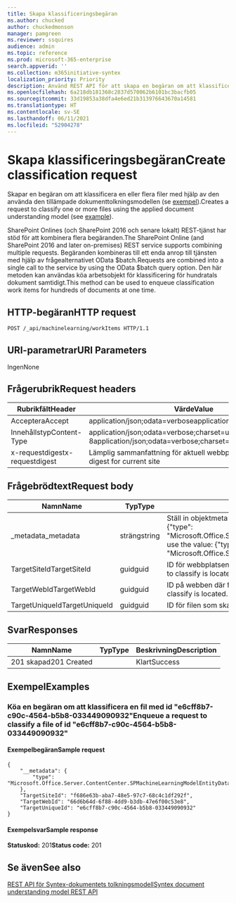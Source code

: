 ```yaml
---
title: Skapa klassificeringsbegäran
ms.author: chucked
author: chuckedmonson
manager: pamgreen
ms.reviewer: ssquires
audience: admin
ms.topic: reference
ms.prod: microsoft-365-enterprise
search.appverid: ''
ms.collection: m365initiative-syntex
localization_priority: Priority
description: Använd REST API för att skapa en begäran om att klassificera en eller flera filer med hjälp av en tränad dokumenttolkningsmodell.
ms.openlocfilehash: 6a218db181368c2837d570062b6101bc3bacfb05
ms.sourcegitcommit: 33d19853a38dfa4e6ed21b313976643670a14581
ms.translationtype: HT
ms.contentlocale: sv-SE
ms.lasthandoff: 06/11/2021
ms.locfileid: "52904278"
---
```

# <a name="create-classification-request"></a><span data-ttu-id="c0385-103">Skapa klassificeringsbegäran</span><span class="sxs-lookup"><span data-stu-id="c0385-103">Create classification request</span></span>

<span data-ttu-id="c0385-104">Skapar en begäran om att klassificera en eller flera filer med hjälp av den använda den tillämpade dokumenttolkningsmodellen (se [exempel](rest-createclassificationrequest.md#examples)).</span><span class="sxs-lookup"><span data-stu-id="c0385-104">Creates a request to classify one or more files using the applied document understanding model (see [example](rest-createclassificationrequest.md#examples)).</span></span>

<span data-ttu-id="c0385-105">SharePoint Onlines (och SharePoint 2016 och senare lokalt) REST-tjänst har stöd för att kombinera flera begäranden.</span><span class="sxs-lookup"><span data-stu-id="c0385-105">The SharePoint Online (and SharePoint 2016 and later on-premises) REST service supports combining multiple requests.</span></span> <span data-ttu-id="c0385-106">Begäranden kombineras till ett enda anrop till tjänsten med hjälp av frågealternativet OData $batch.</span><span class="sxs-lookup"><span data-stu-id="c0385-106">Requests are combined into a single call to the service by using the OData $batch query option.</span></span> <span data-ttu-id="c0385-107">Den här metoden kan användas köa arbetsobjekt för klassificering för hundratals dokument samtidigt.</span><span class="sxs-lookup"><span data-stu-id="c0385-107">This method can be used to enqueue classification work items for hundreds of documents at one time.</span></span>

## <a name="http-request"></a><span data-ttu-id="c0385-108">HTTP-begäran</span><span class="sxs-lookup"><span data-stu-id="c0385-108">HTTP request</span></span>

```
POST /_api/machinelearning/workItems HTTP/1.1
```
## <a name="uri-parameters"></a><span data-ttu-id="c0385-109">URI-parametrar</span><span class="sxs-lookup"><span data-stu-id="c0385-109">URI Parameters</span></span>

<span data-ttu-id="c0385-110">Ingen</span><span class="sxs-lookup"><span data-stu-id="c0385-110">None</span></span>

## <a name="request-headers"></a><span data-ttu-id="c0385-111">Frågerubrik</span><span class="sxs-lookup"><span data-stu-id="c0385-111">Request headers</span></span>

| <span data-ttu-id="c0385-112">Rubrikfält</span><span class="sxs-lookup"><span data-stu-id="c0385-112">Header</span></span> | <span data-ttu-id="c0385-113">Värde</span><span class="sxs-lookup"><span data-stu-id="c0385-113">Value</span></span> |
|--------|-------|
|<span data-ttu-id="c0385-114">Acceptera</span><span class="sxs-lookup"><span data-stu-id="c0385-114">Accept</span></span>|<span data-ttu-id="c0385-115">application/json;odata=verbose</span><span class="sxs-lookup"><span data-stu-id="c0385-115">application/json;odata=verbose</span></span>|
|<span data-ttu-id="c0385-116">Innehållstyp</span><span class="sxs-lookup"><span data-stu-id="c0385-116">Content-Type</span></span>|<span data-ttu-id="c0385-117">application/json;odata=verbose;charset=utf-8</span><span class="sxs-lookup"><span data-stu-id="c0385-117">application/json;odata=verbose;charset=utf-8</span></span>|
|<span data-ttu-id="c0385-118">x-requestdigest</span><span class="sxs-lookup"><span data-stu-id="c0385-118">x-requestdigest</span></span>|<span data-ttu-id="c0385-119">Lämplig sammanfattning för aktuell webbplats</span><span class="sxs-lookup"><span data-stu-id="c0385-119">The appropriate digest for current site</span></span>|

## <a name="request-body"></a><span data-ttu-id="c0385-120">Frågebrödtext</span><span class="sxs-lookup"><span data-stu-id="c0385-120">Request body</span></span>

|<span data-ttu-id="c0385-121">Namn</span><span class="sxs-lookup"><span data-stu-id="c0385-121">Name</span></span>    |<span data-ttu-id="c0385-122">Typ</span><span class="sxs-lookup"><span data-stu-id="c0385-122">Type</span></span>   |<span data-ttu-id="c0385-123">Beskrivning</span><span class="sxs-lookup"><span data-stu-id="c0385-123">Description</span></span> |
|--------|-------|------------|
|<span data-ttu-id="c0385-124">_metadata</span><span class="sxs-lookup"><span data-stu-id="c0385-124">_metadata</span></span>|<span data-ttu-id="c0385-125">sträng</span><span class="sxs-lookup"><span data-stu-id="c0385-125">string</span></span> |<span data-ttu-id="c0385-126">Ställ in objektmeta på SPO.</span><span class="sxs-lookup"><span data-stu-id="c0385-126">Set the object meta on the SPO.</span></span> <span data-ttu-id="c0385-127">Använd alltid värdet: {"type": "Microsoft.Office.Server.ContentCenter.SPMachineLearningModelEntityData"}.</span><span class="sxs-lookup"><span data-stu-id="c0385-127">Always use the value: {"type": "Microsoft.Office.Server.ContentCenter.SPMachineLearningModelEntityData"}.</span></span> |
|<span data-ttu-id="c0385-128">TargetSiteId</span><span class="sxs-lookup"><span data-stu-id="c0385-128">TargetSiteId</span></span>|<span data-ttu-id="c0385-129">guid</span><span class="sxs-lookup"><span data-stu-id="c0385-129">guid</span></span>|<span data-ttu-id="c0385-130">ID för webbplatsen där filen som ska klassificera finns.</span><span class="sxs-lookup"><span data-stu-id="c0385-130">The id of the site where the file to classify is located.</span></span>|
|<span data-ttu-id="c0385-131">TargetWebId</span><span class="sxs-lookup"><span data-stu-id="c0385-131">TargetWebId</span></span>|<span data-ttu-id="c0385-132">guid</span><span class="sxs-lookup"><span data-stu-id="c0385-132">guid</span></span>|<span data-ttu-id="c0385-133">ID på webben där filen som ska klassificera finns.</span><span class="sxs-lookup"><span data-stu-id="c0385-133">The id of the web where the file to classify is located.</span></span>|
|<span data-ttu-id="c0385-134">TargetUniqueId</span><span class="sxs-lookup"><span data-stu-id="c0385-134">TargetUniqueId</span></span>|<span data-ttu-id="c0385-135">guid</span><span class="sxs-lookup"><span data-stu-id="c0385-135">guid</span></span>|<span data-ttu-id="c0385-136">ID för filen som ska klassificeras.</span><span class="sxs-lookup"><span data-stu-id="c0385-136">The id of the file to classify.</span></span>|

## <a name="responses"></a><span data-ttu-id="c0385-137">Svar</span><span class="sxs-lookup"><span data-stu-id="c0385-137">Responses</span></span>

| <span data-ttu-id="c0385-138">Namn</span><span class="sxs-lookup"><span data-stu-id="c0385-138">Name</span></span>   | <span data-ttu-id="c0385-139">Typ</span><span class="sxs-lookup"><span data-stu-id="c0385-139">Type</span></span>  | <span data-ttu-id="c0385-140">Beskrivning</span><span class="sxs-lookup"><span data-stu-id="c0385-140">Description</span></span>|
|--------|-------|------------|
|<span data-ttu-id="c0385-141">201 skapad</span><span class="sxs-lookup"><span data-stu-id="c0385-141">201 Created</span></span>| |<span data-ttu-id="c0385-142">Klart</span><span class="sxs-lookup"><span data-stu-id="c0385-142">Success</span></span>|

## <a name="examples"></a><span data-ttu-id="c0385-143">Exempel</span><span class="sxs-lookup"><span data-stu-id="c0385-143">Examples</span></span>

### <a name="enqueue-a-request-to-classify-a-file-of-id-e6cff8b7-c90c-4564-b5b8-033449090932"></a><span data-ttu-id="c0385-144">Köa en begäran om att klassificera en fil med id "e6cff8b7-c90c-4564-b5b8-033449090932"</span><span class="sxs-lookup"><span data-stu-id="c0385-144">Enqueue a request to classify a file of id "e6cff8b7-c90c-4564-b5b8-033449090932"</span></span>

#### <a name="sample-request"></a><span data-ttu-id="c0385-145">Exempelbegäran</span><span class="sxs-lookup"><span data-stu-id="c0385-145">Sample request</span></span>

```
{
    "__metadata": {
        "type": "Microsoft.Office.Server.ContentCenter.SPMachineLearningModelEntityData"
    },
    "TargetSiteId": "f686e63b-aba7-48e5-97c7-68c4c1df292f",
    "TargetWebId": "66d6b64d-6f88-4dd9-b3db-47e6f00c53e8",
    "TargetUniqueId": "e6cff8b7-c90c-4564-b5b8-033449090932"
}
```

#### <a name="sample-response"></a><span data-ttu-id="c0385-146">Exempelsvar</span><span class="sxs-lookup"><span data-stu-id="c0385-146">Sample response</span></span>

<span data-ttu-id="c0385-147">**Statuskod:** 201</span><span class="sxs-lookup"><span data-stu-id="c0385-147">**Status code:** 201</span></span>

## <a name="see-also"></a><span data-ttu-id="c0385-148">Se även</span><span class="sxs-lookup"><span data-stu-id="c0385-148">See also</span></span>

[<span data-ttu-id="c0385-149">REST API för Syntex-dokumentets tolkningsmodell</span><span class="sxs-lookup"><span data-stu-id="c0385-149">Syntex document understanding model REST API</span></span>](syntex-model-rest-api.md)
